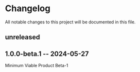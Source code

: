 # Changelog

All notable changes to this project will be documented in this file.

## unreleased

<!-- add unreleased items here -->

## 1.0.0-beta.1 -- 2024-05-27

Minimum Viable Product Beta-1
